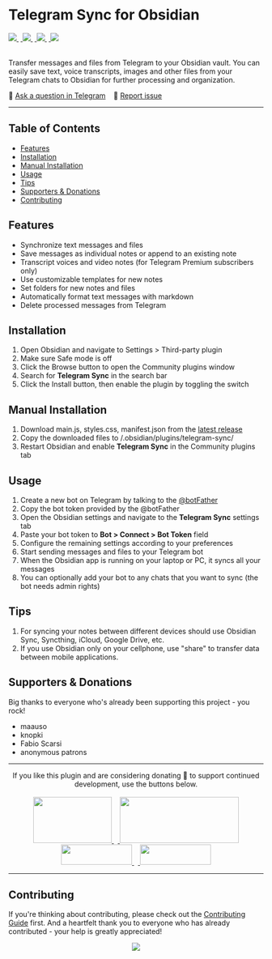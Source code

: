 # Telegram Sync for Obsidian
<a href="https://github.com/soberhacker/obsidian-telegram-sync/releases/latest">
<img src="https://img.shields.io/github/v/release/soberhacker/obsidian-telegram-sync?display_name=tag">
</a>&nbsp;<a href="https://github.com/soberhacker/obsidian-telegram-sync/releases/latest">
<img src="https://img.shields.io/github/release-date/soberhacker/obsidian-telegram-sync">
</a>&nbsp;<a href="https://github.com/soberhacker/obsidian-telegram-sync">
<img src="https://img.shields.io/github/downloads/soberhacker/obsidian-telegram-sync/total">
</a>&nbsp;<a href="https://github.com/soberhacker/obsidian-telegram-sync">
<img src="https://img.shields.io/tokei/lines/github/soberhacker/obsidian-telegram-sync">
</a><br><br>

Transfer messages and files from Telegram to your Obsidian vault. You can easily save text, voice transcripts, images and other files from your Telegram chats to Obsidian for further processing and organization.

📮 [Ask a question in Telegram](https://t.me/ObsidianTelegramSync)&nbsp;&nbsp;&nbsp;&nbsp;🐛 [Report issue](https://github.com/soberhacker/obsidian-telegram-sync/issues)

---

## Table of Contents

- [Features](#features)
- [Installation](#installation)
- [Manual Installation](#manual-installation)
- [Usage](#usage)
- [Tips](#tips)
- [Supporters & Donations](#supporters--donations)
- [Contributing](#contributing)

## Features

- Synchronize text messages and files
- Save messages as individual notes or append to an existing note
- Transcript voices and video notes (for Telegram Premium subscribers only)
- Use customizable templates for new notes
- Set folders for new notes and files
- Automatically format text messages with markdown
- Delete processed messages from Telegram

## Installation

1. Open Obsidian and navigate to Settings > Third-party plugin
2. Make sure Safe mode is off
3. Click the Browse button to open the Community plugins window
4. Search for **Telegram Sync** in the search bar
5. Click the Install button, then enable the plugin by toggling the switch

## Manual Installation

1. Download main.js, styles.css, manifest.json from the [latest release](https://github.com/soberhacker/obsidian-telegram-sync/releases//latest)
2. Copy the downloaded files to <pathToYourVault>/.obsidian/plugins/telegram-sync/
3. Restart Obsidian and enable **Telegram Sync** in the Community plugins tab

## Usage

1. Create a new bot on Telegram by talking to the [@botFather](https://t.me/botfather)
2. Copy the bot token provided by the @botFather
3. Open the Obsidian settings and navigate to the **Telegram Sync** settings tab
4. Paste your bot token to **Bot > Connect > Bot Token** field
5. Configure the remaining settings according to your preferences
6. Start sending messages and files to your Telegram bot
7. When the Obsidian app is running on your laptop or PC, it syncs all your messages
8. You can optionally add your bot to any chats that you want to sync (the bot needs admin rights)

## Tips

1. For syncing your notes between different devices should use Obsidian Sync, Syncthing, iCloud, Google Drive, etc. 
2. If you use Obsidian only on your cellphone, use "share" to transfer data between mobile applications.

## Supporters & Donations

Big thanks to everyone who's already been supporting this project - you rock!

- maauso
- knopki
- Fabio Scarsi
- anonymous patrons

---

<div align="center">
If you like this plugin and are considering donating 🌠 to support continued development, use the buttons below.<br><br>

<a href="https://boosty.to/soberhacker/donate">
<img src="https://img.buymeacoffee.com/button-api/?text=boosty&emoji=💰&slug=soberhacker&button_colour=f17d1e&font_colour=000000&font_family=Bree&outline_colour=000000&coffee_colour=FFDD00" width=155 height=91>
</a>&nbsp;&nbsp;<a href="https://www.buymeacoffee.com/soberhacker">
<img src="https://img.buymeacoffee.com/button-api/?text=Buy%20me%20a%20coffee&emoji=%E2%98%95&slug=soberhacker&button_colour=5F7FFF&font_colour=ffffff&font_family=Cookie&outline_colour=000000&coffee_colour=FFFFFF"  width=235 height=91>
</a><br>
<a href="https://ko-fi.com/soberhacker">
<img src="https://storage.ko-fi.com/cdn/brandasset/logo_white_stroke.png?" width=140 height=40>
</a>&nbsp;&nbsp;<a href="https://www.paypal.com/donate/?hosted_button_id=VYSCUZX8MYGCU">
<img src="https://www.paypalobjects.com/digitalassets/c/website/logo/full-text/pp_fc_hl.svg" width=140 height=40>
</a>
</div>

---

## Contributing

If you're thinking about contributing, please check out the [Contributing Guide](./CONTRIBUTING.md) first. And a heartfelt thank you to everyone who has already contributed - your help is greatly appreciated!
<br>

<div align="center">
<a href="https://github.com/soberhacker/obsidian-telegram-sync/graphs/contributors">
  <img src="https://contrib.rocks/image?repo=soberhacker/obsidian-telegram-sync" />
</a>
</div>